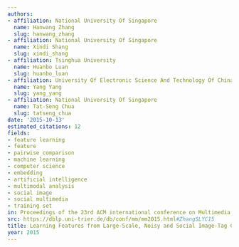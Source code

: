 ```yaml
---
authors:
- affiliation: National University Of Singapore
  name: Hanwang Zhang
  slug: hanwang_zhang
- affiliation: National University Of Singapore
  name: Xindi Shang
  slug: xindi_shang
- affiliation: Tsinghua University
  name: Huanbo Luan
  slug: huanbo_luan
- affiliation: University Of Electronic Science And Technology Of China
  name: Yang Yang
  slug: yang_yang
- affiliation: National University Of Singapore
  name: Tat-Seng Chua
  slug: tatseng_chua
date: '2015-10-13'
estimated_citations: 12
fields:
- feature learning
- feature
- pairwise comparison
- machine learning
- computer science
- embedding
- artificial intelligence
- multimodal analysis
- social image
- social multimedia
- training set
in: Proceedings of the 23rd ACM international conference on Multimedia
src: https://dblp.uni-trier.de/db/conf/mm/mm2015.html#ZhangSLYC15
title: Learning Features from Large-Scale, Noisy and Social Image-Tag Collection
year: 2015
---
```


